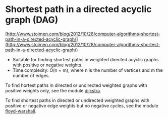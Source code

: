 # Shortest path in a directed acyclic graph (DAG)

[http://www.stoimen.com/blog/2012/10/28/computer-algorithms-shortest-path-in-a-directed-acyclic-graph/](http://www.stoimen.com/blog/2012/10/28/computer-algorithms-shortest-path-in-a-directed-acyclic-graph/)

* Suitable for finding shortest paths in weighted directed acyclic graphs with positive or negative weights.
* Time complexity: O(n + m), where n is the number of vertices and m the number of edges.

To find hortest paths in directed or undirected weighted graphs with positive weights only, see the module [dijkstra](../dijkstra).

To find shortest paths in directed or undirected weighted graphs with positive or negative edge weights but no negative cycles, see the module [floyd-warshall](../floyd-warshall).
